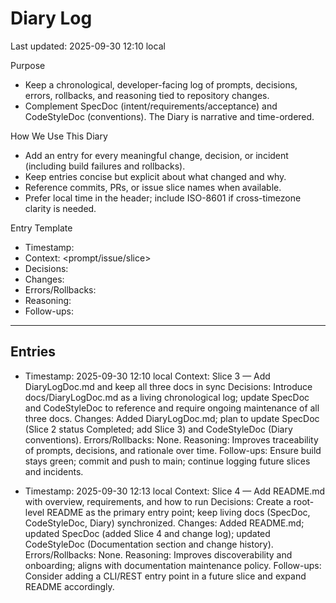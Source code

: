 # Diary Log

Last updated: 2025-09-30 12:10 local

Purpose
- Keep a chronological, developer-facing log of prompts, decisions, errors, rollbacks, and reasoning tied to repository changes.
- Complement SpecDoc (intent/requirements/acceptance) and CodeStyleDoc (conventions). The Diary is narrative and time-ordered.

How We Use This Diary
- Add an entry for every meaningful change, decision, or incident (including build failures and rollbacks).
- Keep entries concise but explicit about what changed and why.
- Reference commits, PRs, or issue slice names when available.
- Prefer local time in the header; include ISO-8601 if cross-timezone clarity is needed.

Entry Template
- Timestamp: <YYYY-MM-DD HH:mm local>
- Context: <prompt/issue/slice>
- Decisions: <key decisions made>
- Changes: <files or areas touched>
- Errors/Rollbacks: <if any>
- Reasoning: <summary of rationale>
- Follow-ups: <next actions>

---

## Entries

- Timestamp: 2025-09-30 12:10 local
  Context: Slice 3 — Add DiaryLogDoc.md and keep all three docs in sync
  Decisions: Introduce docs/DiaryLogDoc.md as a living chronological log; update SpecDoc and CodeStyleDoc to reference and require ongoing maintenance of all three docs.
  Changes: Added DiaryLogDoc.md; plan to update SpecDoc (Slice 2 status Completed; add Slice 3) and CodeStyleDoc (Diary conventions).
  Errors/Rollbacks: None.
  Reasoning: Improves traceability of prompts, decisions, and rationale over time.
  Follow-ups: Ensure build stays green; commit and push to main; continue logging future slices and incidents.

- Timestamp: 2025-09-30 12:13 local
  Context: Slice 4 — Add README.md with overview, requirements, and how to run
  Decisions: Create a root-level README as the primary entry point; keep living docs (SpecDoc, CodeStyleDoc, Diary) synchronized.
  Changes: Added README.md; updated SpecDoc (added Slice 4 and change log); updated CodeStyleDoc (Documentation section and change history).
  Errors/Rollbacks: None.
  Reasoning: Improves discoverability and onboarding; aligns with documentation maintenance policy.
  Follow-ups: Consider adding a CLI/REST entry point in a future slice and expand README accordingly.
